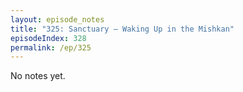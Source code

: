 ```yaml
---
layout: episode_notes
title: "325: Sanctuary — Waking Up in the Mishkan"
episodeIndex: 328
permalink: /ep/325
---
```

No notes yet.
